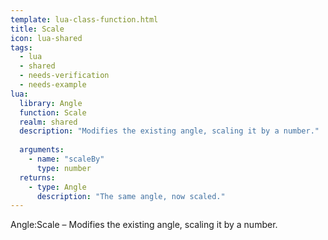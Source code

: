 ```yaml
---
template: lua-class-function.html
title: Scale
icon: lua-shared
tags:
  - lua
  - shared
  - needs-verification
  - needs-example
lua:
  library: Angle
  function: Scale
  realm: shared
  description: "Modifies the existing angle, scaling it by a number."
  
  arguments:
    - name: "scaleBy"
      type: number
  returns:
    - type: Angle
      description: "The same angle, now scaled."
---
```


<div class="lua__search__keywords">
Angle:Scale &#x2013; Modifies the existing angle, scaling it by a number.
</div>
